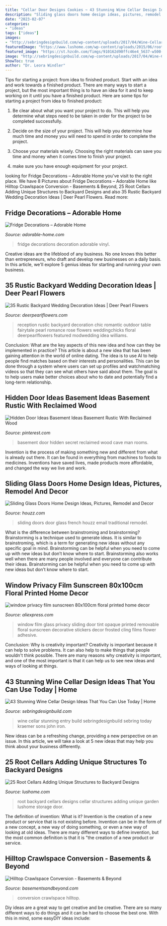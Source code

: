 ```yaml
---
title: "Cellar Door Designs Cookies ~ 43 Stunning Wine Cellar Design Ideas That You Can Use Today"
description: "Sliding glass doors home design ideas, pictures, remodel and decor"
date: "2023-02-07"
categories:
- "ideas"
tags: ["ideas"]
images:
- "http://sebringdesignbuild.com/wp-content/uploads/2017/04/Wine-Cellar-Ideas-9-1_Sebring-Services.jpg"
featuredImage: "https://www.lushome.com/wp-content/uploads/2015/06/root-cellars-food-storage-ideas-15.jpg"
featured_image: "https://st.hzcdn.com/fimgs/910162d90ffc46e4_5637-w500-h400-b0-p0--traditional-family-room.jpg"
image: "http://sebringdesignbuild.com/wp-content/uploads/2017/04/Wine-Cellar-Ideas-9-1_Sebring-Services.jpg"
ShowToc: true
author: "Dr. Leora Windler"
---
```



Tips for starting a project: from idea to finished product.
Start with an idea and work towards a finished product. There are many ways to start a project, but the most important thing is to have an idea for it and to keep working on it until you have a finished product. Here are some tips for starting a project from idea to finished product: 
1. Be clear about what you want your project to do. This will help you determine what steps need to be taken in order for the project to be completed successfully. 

2. Decide on the size of your project. This will help you determine how much time and money you will need to spend in order to complete the project. 

3. Choose your materials wisely. Choosing the right materials can save you time and money when it comes time to finish your project. 

4. make sure you have enough equipment for your project.

	

		
looking for Fridge Decorations – Adorable Home you've visit to the right place. We have 8 Pictures about Fridge Decorations – Adorable Home like Hilltop Crawlspace Conversion - Basements &amp; Beyond, 25 Root Cellars Adding Unique Structures to Backyard Designs and also 35 Rustic Backyard Wedding Decoration Ideas | Deer Pearl Flowers. Read more:
		
    
## Fridge Decorations – Adorable Home

<img loading=lazy src="https://adorable-home.com/wp-content/gallery/fridge-decoration/fridge-decorations-11.jpg" onerror="this.onerror=null;this.src='https://tse3.mm.bing.net/th?id=OIP.QWFhdNlOkJBTYO2_x5-3lwHaKx&amp;pid=15.1';" alt="Fridge Decorations – Adorable Home">

_Source: adorable-home.com_

>fridge decorations decoration adorable vinyl. 

	

Creative ideas are the lifeblood of any business. No one knows this better than entrepreneurs, who draft and develop new businesses on a daily basis. In this article, we'll explore 5 genius ideas for starting and running your own business.

    
## 35 Rustic Backyard Wedding Decoration Ideas | Deer Pearl Flowers

<img loading=lazy src="http://www.deerpearlflowers.com/wp-content/uploads/2015/11/romantic-rustic-rose-wedding-reception-ideas.jpg" onerror="this.onerror=null;this.src='https://tse3.mm.bing.net/th?id=OIP.tsluIklOcBchpPwyqAfOrQHaLH&amp;pid=15.1';" alt="35 Rustic Backyard Wedding Decoration Ideas | Deer Pearl Flowers">

_Source: deerpearlflowers.com_

>reception rustic backyard decoration chic romantic outdoor table fairytale pearl romance rose flowers weddingchicks floral deerpearlflowers featured modwedding idea williams. 

	

Conclusion: What are the key aspects of this new idea and how can they be implemented in practice?
This article is about a new idea that has been gaining attention in the world of online dating. The idea is to use AI to help people find matches based on their interests and personalities. This can be done through a system where users can set up profiles and watchmatching videos so that they can see what others have said about them. The goal is to help users make better choices about who to date and potentially find a long-term relationship.

    
## Hidden Door Ideas Basement Ideas Basement Rustic With Reclaimed Wood

<img loading=lazy src="https://i.pinimg.com/originals/f7/43/61/f74361edaf29c53e48ec36c165b68815.jpg" onerror="this.onerror=null;this.src='https://tse2.mm.bing.net/th?id=OIP.2GQKh7UeDmN5dy-pbP-ynQHaLH&amp;pid=15.1';" alt="Hidden Door Ideas Basement Ideas Basement Rustic With Reclaimed Wood">

_Source: pinterest.com_

>basement door hidden secret reclaimed wood cave man rooms. 

	

Invention is the process of making something new and different from what is already out there. It can be found in everything from machines to foods to medicines. Inventions have saved lives, made products more affordable, and changed the way we live and work.

    
## Sliding Glass Doors Home Design Ideas, Pictures, Remodel And Decor

<img loading=lazy src="https://st.hzcdn.com/fimgs/910162d90ffc46e4_5637-w500-h400-b0-p0--traditional-family-room.jpg" onerror="this.onerror=null;this.src='https://tse2.mm.bing.net/th?id=OIP.ICGukiglv5nZFTKnP9iUbwHaF7&amp;pid=15.1';" alt="Sliding Glass Doors Home Design Ideas, Pictures, Remodel and Decor">

_Source: houzz.com_

>sliding doors door glass french houzz email traditional remodel. 

	

What is the difference between brainstroming and brainstorming?
Brainstorming is a technique used to generate ideas. It is similar to brainstroming, which is a term for generating new ideas without any specific goal in mind. Brainstorming can be helpful when you need to come up with new ideas but don’t know where to start.  Brainstorming also works well when there are many people involved and everyone can contribute their ideas. Brainstorming can be helpful when you need to come up with new ideas but don’t know where to start.

    
## Window Privacy Film Sunscreen 80x100cm Floral Printed Home Decor

<img loading=lazy src="https://ae01.alicdn.com/kf/HTB11sQDOXXXXXbkXVXXq6xXFXXX4/window-privacy-film-sunscreen-80x100cm-floral-printed-home-decor-removable-tint-opaque-sliding-door-glass-static.jpg" onerror="this.onerror=null;this.src='https://tse2.mm.bing.net/th?id=OIP.YvsF1ROPJP_QyxpuSfMI6QHaHa&amp;pid=15.1';" alt="window privacy film sunscreen 80x100cm floral printed home decor">

_Source: aliexpress.com_

>window film glass privacy sliding door tint opaque printed removable floral sunscreen decorative stickers decor frosted cling films flower adhesive. 

	

Conclusion: Why is creativity important?
Creativity is important because it can help to solve problems. It can also help to make things that people wouldn't think possible. There are many reasons why creativity is important, and one of the most important is that it can help us to see new ideas and ways of looking at things.

    
## 43 Stunning Wine Cellar Design Ideas That You Can Use Today | Home

<img loading=lazy src="http://sebringdesignbuild.com/wp-content/uploads/2017/04/Wine-Cellar-Ideas-9-1_Sebring-Services.jpg" onerror="this.onerror=null;this.src='https://tse3.mm.bing.net/th?id=OIP.Tv9Aw642dEFqru_u6VLjzAHaFM&amp;pid=15.1';" alt="43 Stunning Wine Cellar Design Ideas That You Can Use Today | Home">

_Source: sebringdesignbuild.com_

>wine cellar stunning entry build sebringdesignbuild sebring today kraemer sons john iron. 

	

New ideas can be a refreshing change, providing a new perspective on an issue. In this article, we will take a look at 5 new ideas that may help you think about your business differently.

    
## 25 Root Cellars Adding Unique Structures To Backyard Designs

<img loading=lazy src="https://www.lushome.com/wp-content/uploads/2015/06/root-cellars-food-storage-ideas-15.jpg" onerror="this.onerror=null;this.src='https://tse2.mm.bing.net/th?id=OIP.9RNnARVve3X1ScJdBvO1-wHaGs&amp;pid=15.1';" alt="25 Root Cellars Adding Unique Structures to Backyard Designs">

_Source: lushome.com_

>root backyard cellars designs cellar structures adding unique garden lushome storage door. 

	

The definition of invention: What is it?
Invention is the creation of a new product or service that is not existing before. Invention can be in the form of a new concept, a new way of doing something, or even a new way of looking at old ideas. There are many different ways to define invention, but the most common definition is that it is "the creation of a new product or service.

    
## Hilltop Crawlspace Conversion - Basements &amp; Beyond

<img loading=lazy src="https://basementsandbeyond.com/wp-content/uploads/2017/06/hilltop-crawlspace-conversion-1.jpg" onerror="this.onerror=null;this.src='https://tse2.mm.bing.net/th?id=OIP.y-AwjZuqDrqvu8l_wCjqFgHaEn&amp;pid=15.1';" alt="Hilltop Crawlspace Conversion - Basements &amp; Beyond">

_Source: basementsandbeyond.com_

>conversion crawlspace hilltop. 

	

Diy ideas are a great way to get creative and be creative. There are so many different ways to do things and it can be hard to choose the best one. With this in mind, some easyDIY ideas include:

